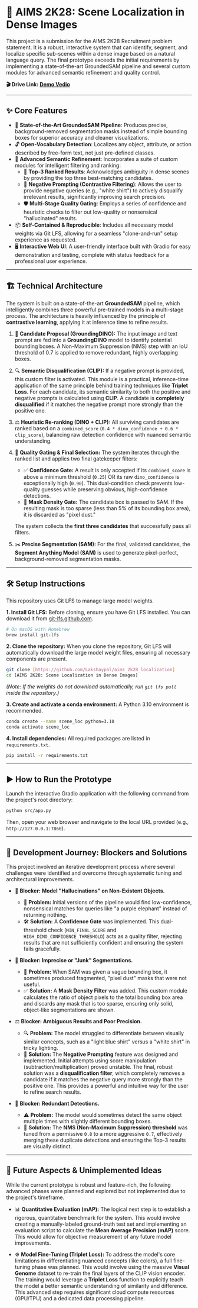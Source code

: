# 📍 AIMS 2K28: Scene Localization in Dense Images

This project is a submission for the AIMS 2K28 Recruitment problem statement. It is a robust, interactive system that can identify, segment, and localize specific sub-scenes within a dense image based on a natural language query. The final prototype exceeds the initial requirements by implementing a state-of-the-art GroundedSAM pipeline and several custom modules for advanced semantic refinement and quality control.

**🎬 Drive Link: [Demo Vedio](https://drive.google.com/file/d/1hXu-7xfE6Awf8NKWoz-nhikCckRx--Yw/view?usp=share_link)**

---

## ✨ Core Features

- 📌 **State-of-the-Art GroundedSAM Pipeline**: Produces precise, background-removed segmentation masks instead of simple bounding boxes for superior accuracy and cleaner visualizations.
- 🔓 **Open-Vocabulary Detection**: Localizes any object, attribute, or action described by free-form text, not just pre-defined classes.
- 🧠 **Advanced Semantic Refinement**: Incorporates a suite of custom modules for intelligent filtering and ranking:
    - 🥇 **Top-3 Ranked Results**: Acknowledges ambiguity in dense scenes by providing the top three best-matching candidates.
    - 🚫 **Negative Prompting (Contrastive Filtering)**: Allows the user to provide negative queries (e.g., "white shirt") to actively disqualify irrelevant results, significantly improving search precision.
    - 🛡️ **Multi-Stage Quality Gating**: Employs a series of confidence and heuristic checks to filter out low-quality or nonsensical "hallucinated" results.
- 📦 **Self-Contained & Reproducible**: Includes all necessary model weights via Git LFS, allowing for a seamless "clone-and-run" setup experience as requested.
- 🖥️ **Interactive Web UI**: A user-friendly interface built with Gradio for easy demonstration and testing, complete with status feedback for a professional user experience.

---

## 🏗️ Technical Architecture

The system is built on a state-of-the-art **GroundedSAM** pipeline, which intelligently combines three powerful pre-trained models in a multi-stage process. The architecture is heavily influenced by the principle of **contrastive learning**, applying it at inference time to refine results.

1. 🐤 **Candidate Proposal (GroundingDINO):** The input image and text prompt are fed into a **GroundingDINO** model to identify potential bounding boxes. A Non-Maximum Suppression (NMS) step with an IoU threshold of 0.7 is applied to remove redundant, highly overlapping boxes.

2. 🔍 **Semantic Disqualification (CLIP):** If a negative prompt is provided, this custom filter is activated. This module is a practical, inference-time application of the same principle behind training techniques like **Triplet Loss**. For each candidate, its semantic similarity to both the positive and negative prompts is calculated using **CLIP**. A candidate is **completely disqualified** if it matches the negative prompt more strongly than the positive one.

3. ⚖️ **Heuristic Re-ranking (DINO + CLIP):** All surviving candidates are ranked based on a `combined_score` (`0.4 * dino_confidence + 0.6 * clip_score`), balancing raw detection confidence with nuanced semantic understanding.

4. 🛟 **Quality Gating & Final Selection:** The system iterates through the ranked list and applies two final gatekeeper filters:
    - ✅ **Confidence Gate:** A result is only accepted if its `combined_score` is above a minimum threshold (`0.25`) OR its raw `dino_confidence` is exceptionally high (`0.90`). This dual-condition check prevents low-quality guesses while preserving obvious, high-confidence detections.
    - 🧩 **Mask Density Gate:** The candidate box is passed to SAM. If the resulting mask is too sparse (less than 5% of its bounding box area), it is discarded as "pixel dust."
    
    The system collects the **first three candidates** that successfully pass all filters.

5. ✂️ **Precise Segmentation (SAM):** For the final, validated candidates, the **Segment Anything Model (SAM)** is used to generate pixel-perfect, background-removed segmentation masks.

---

## 🛠️ Setup Instructions

This repository uses Git LFS to manage large model weights.

**1. Install Git LFS:**
Before cloning, ensure you have Git LFS installed. You can download it from [git-lfs.github.com](https://git-lfs.github.com).
```bash
# On macOS with Homebrew
brew install git-lfs
```

**2. Clone the repository:**
When you clone the repository, Git LFS will automatically download the large model weight files, ensuring all necessary components are present.
```bash
git clone [https://github.com/Lakshaypal/aims_2k28_localization]
cd [AIMS 2K28: Scene Localization in Dense Images]
```
*(Note: If the weights do not download automatically, run `git lfs pull` inside the repository.)*

**3. Create and activate a conda environment:**
A Python 3.10 environment is recommended.
```bash
conda create --name scene_loc python=3.10
conda activate scene_loc
```

**4. Install dependencies:**
All required packages are listed in `requirements.txt`.
```bash
pip install -r requirements.txt
```

---

## ▶️ How to Run the Prototype

Launch the interactive Gradio application with the following command from the project's root directory:

```bash
python src/app.py
```
Then, open your web browser and navigate to the local URL provided (e.g., `http://127.0.0.1:7860`).

---

## 🧭 Development Journey: Blockers and Solutions

This project involved an iterative development process where several challenges were identified and overcome through systematic tuning and architectural improvements.

- 🔮 **Blocker: Model "Hallucinations" on Non-Existent Objects.**
    - 🧩 **Problem:** Initial versions of the pipeline would find low-confidence, nonsensical matches for queries like "a purple elephant" instead of returning nothing.
    - 🛠️ **Solution:** A **Confidence Gate** was implemented. This dual-threshold check (`MIN_FINAL_SCORE` and `HIGH_DINO_CONFIDENCE_THRESHOLD`) acts as a quality filter, rejecting results that are not sufficiently confident and ensuring the system fails gracefully.

- 🧼 **Blocker: Imprecise or "Junk" Segmentations.**
    - 🧾 **Problem:** When SAM was given a vague bounding box, it sometimes produced fragmented, "pixel dust" masks that were not useful.
    - ✅ **Solution:** A **Mask Density Filter** was added. This custom module calculates the ratio of object pixels to the total bounding box area and discards any mask that is too sparse, ensuring only solid, object-like segmentations are shown.

- ⚖️ **Blocker: Ambiguous Results and Poor Precision.**
    - 🔍 **Problem:** The model struggled to differentiate between visually similar concepts, such as a "light blue shirt" versus a "white shirt" in tricky lighting.
    - 🚫 **Solution:** The **Negative Prompting** feature was designed and implemented. Initial attempts using score manipulation (subtraction/multiplication) proved unstable. The final, robust solution was a **disqualification filter**, which completely removes a candidate if it matches the negative query more strongly than the positive one. This provides a powerful and intuitive way for the user to refine search results.

- 🔁 **Blocker: Redundant Detections.**
    - ⚠️ **Problem:** The model would sometimes detect the same object multiple times with slightly different bounding boxes.
    - 🎯 **Solution:** The **NMS (Non-Maximum Suppression) threshold** was tuned from a permissive `0.8` to a more aggressive `0.7`, effectively merging these duplicate detections and ensuring the Top-3 results are visually distinct.

---

## 🚀 Future Aspects & Unimplemented Ideas

While the current prototype is robust and feature-rich, the following advanced phases were planned and explored but not implemented due to the project's timeframe.

- 📊 **Quantitative Evaluation (mAP):** The logical next step is to establish a rigorous, quantitative benchmark for the system. This would involve creating a manually-labeled ground-truth test set and implementing an evaluation script to calculate the **Mean Average Precision (mAP)** score. This would allow for objective measurement of any future model improvements.

- ⚙️ **Model Fine-Tuning (Triplet Loss):** To address the model's core limitations in differentiating nuanced concepts (like colors), a full fine-tuning phase was planned. This would involve using the massive **Visual Genome** dataset to re-train the final layers of the CLIP vision encoder. The training would leverage a **Triplet Loss** function to explicitly teach the model a better semantic understanding of similarity and difference. This advanced step requires significant cloud compute resources (GPU/TPU) and a dedicated data processing pipeline.
